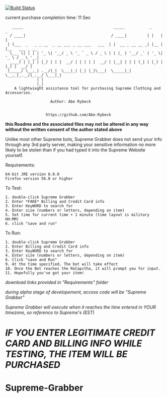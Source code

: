 
[![Build Status](https://travis-ci.org/Abe-Rybeck/Supreme-Grabber.svg?branch=master)](https://travis-ci.org/Abe-Rybeck/Supreme-Grabber)

current purchase completion time: 11 Sec

	   _____                                        _____           _     _               
	  / ____|                                      / ____|         | |   | |              
	 | (___  _   _ _ __  _ __ ___ _ __ ___   ___  | |  __ _ __ __ _| |__ | |__   ___ _ __ 
	  \___ \| | | | '_ \| '__/ _ \ '_ ` _ \ / _ \ | | |_ | '__/ _` | '_ \| '_ \ / _ \ '__|
	  ____) | |_| | |_) | | |  __/ | | | | |  __/ | |__| | | | (_| | |_) | |_) |  __/ |   
	 |_____/ \__,_| .__/|_|  \___|_| |_| |_|\___|  \_____|_|  \__,_|_.__/|_.__/ \___|_|   
	              | |                                                                     
	              |_|                                                                     
		A lightwieght assistance tool for purchasing Supreme Clothing and Accessories.

						Author: Abe Rybeck
						

					  https://github.com/Abe-Rybeck

**this Readme and the associated files may not be altered in any way without the written consent of the author stated above**


Unlike most other Supreme bots, Supreme Grabber does not send your info through any 3rd party server, making your sensitive information no more likely to be stolen than if you had typed it into the Supreme Website yourself.

Requirements:

	64-bit JRE version 8.0.0
	Firefox version 56.0 or higher
		

To Test:

	1. double-click Supreme Grabber
	2. Enter *FAKE* Billing and Credit Card info
	3. Enter KeyWORD to search for
	4. Enter size (numbers or letters, depending on item)
	5. Set time for current time + 1 minute (time layout is military HH:MM)
	6. click "save and run"

To Run:
	
	1. double-click Supreme Grabber
	2. Enter Billing and Credit Card info
	3. Enter KeyWORD to search for
	4. Enter size (numbers or letters, depending on item)
	6. Click "save and Run"
	9. At the time specified, The bot will take effect
	10. Once the Bot reaches the ReCapctha, it will prompt you for input.
	11. Hopefully you've got your item!
	
*download links provided in "Requirements" folder*	

*during alpha stage of developement,  access code will be "Supreme Grabber"*

*Supreme Grabber will execute when it reaches the time entered in YOUR timezone, so reference to Supreme's (EST)*

*IF YOU ENTER LEGITIMATE CREDIT CARD AND BILLING INFO WHILE TESTING, THE ITEM WILL BE PURCHASED*
=======
# Supreme-Grabber

